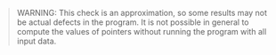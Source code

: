 > WARNING: This check is an approximation, so some results may not be actual defects in the program. It is not possible in general to compute the values of pointers without running the program with all input data.
